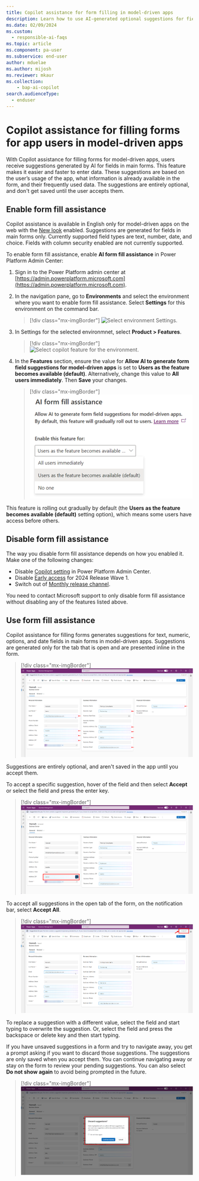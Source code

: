 ```yaml
---
title: Copilot assistance for form filling in model-driven apps 
description: Learn how to use AI-generated optional suggestions for fields in a form.
ms.date: 02/09/2024
ms.custom: 
  - responsible-ai-faqs
ms.topic: article
ms.component: pa-user
ms.subservice: end-user
author: mduelae
ms.author: mijosh
ms.reviewer: mkaur
ms.collection: 
    - bap-ai-copilot 
search.audienceType: 
  - enduser
---
```


# Copilot assistance for filling forms for app users in model-driven apps

With Copilot assistance for filling forms for model-driven apps, users receive suggestions generated by AI for fields in main forms. This feature makes it easier and faster to enter data. These suggestions are based on the user’s usage of the app, what information is already available in the form, and their frequently used data. The suggestions are entirely optional, and don't get saved until the user accepts them. 

## Enable form fill assistance

Copilot assistance is available in English only for model-driven apps on the web with the [New look](modern-fluent-design.md) enabled. Suggestions are generated for fields in main forms only. Currently supported field types are text, number, date, and choice. Fields with column security enabled are not currently supported.

To enable form fill assistance, enable **AI form fill assistance** in Power Platform Admin Center:
1. Sign in to the Power Platform admin center at [https://admin.powerplatform.microsoft.com](https://admin.powerplatform.microsoft.com).
2. In the navigation pane, go to **Environments** and select the environment where you want to enable form fill assistance. Select **Settings** for this environment on the command bar.

    > [!div class="mx-imgBorder"]
    > ![Select environment Settings.](media/Environment_settings.png)

3. In Settings for the selected environmnet, select **Product > Features**.

    > [!div class="mx-imgBorder"]
    > ![Select copilot feature for the environment.](media/Environment_features.png)

4. In the **Features** section, ensure the value for **Allow AI to generate form field suggestions for model-driven apps** is set to **Users as the feature becomes available (default)**. Alternatively, change this value to **All users immediately**. Then **Save** your changes.

    > [!div class="mx-imgBorder"]
    > ![Select form fill assistance for the environment.](media/FormFillAssistanceSetting.png)

This feature is rolling out gradually by default (the **Users as the feature becomes available (default)** setting option), which means some users have access before others.

## Disable form fill assistance

The way you disable form fill assistance depends on how you enabled it. Make one of the following changes:

- Disable [Copilot setting](../maker/model-driven-apps/add-ai-copilot.md#enable-copilot-for-model-driven-apps-feature-for-your-environment) in Power Platform Admin Center. 
- Disable [Early access](/power-platform/admin/opt-in-early-access-updates) for 2024 Release Wave 1.
- Switch out of [Monthly release channel](../maker/model-driven-apps/channel-change.md).

You need to contact Microsoft support to only disable form fill assistance without disabling any of the features listed above.

## Use form fill assistance 

Copilot assistance for filling forms generates suggestions for text, numeric, options, and date fields in main forms in model-driven apps. Suggestions are generated only for the tab that is open and are presented inline in the form. 

> [!div class="mx-imgBorder"] 
> ![Form fill suggestions](media/formfill_suggestions.png "Form fill suggestions")

Suggestions are entirely optional, and aren't saved in the app until you accept them. 

To accept a specific suggestion, hover of the field and then select **Accept** or select the field and press the enter key. 

> [!div class="mx-imgBorder"] 
> ![Accept a specific form fill suggestion](media/formfill_acceptone.png "Accept a specific form fill suggestion")

To accept all suggestions in the open tab of the form, on the notification bar, select **Accept All**.

> [!div class="mx-imgBorder"] 
> ![Accept all form fill suggestions](media/formfill_acceptall.png "Accept all form fill suggestions")

To replace a suggestion with a different value, select the field and start typing to overwrite the suggestion. Or, select the field and press the backspace or delete key and then start typing. 

If you have unsaved suggestions in a form and try to navigate away, you get a prompt asking if you want to discard those suggestions. The suggestions are only saved when you accept them. You can continue navigating away or stay on the form to review your pending suggestions. You can also select **Do not show again** to avoid being prompted in the future.

> [!div class="mx-imgBorder"] 
> ![Discard suggestions](media/formfill_discard.png "Discard suggestions")
